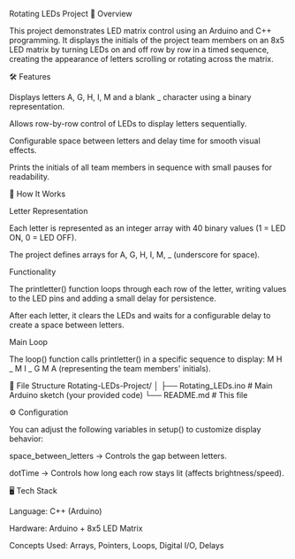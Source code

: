 Rotating LEDs Project
📌 Overview

This project demonstrates LED matrix control using an Arduino and C++ programming.
It displays the initials of the project team members on an 8x5 LED matrix by turning LEDs on and off row by row in a timed sequence, creating the appearance of letters scrolling or rotating across the matrix.

🛠 Features

Displays letters A, G, H, I, M and a blank _ character using a binary representation.

Allows row-by-row control of LEDs to display letters sequentially.

Configurable space between letters and delay time for smooth visual effects.

Prints the initials of all team members in sequence with small pauses for readability.

🧠 How It Works

Letter Representation

Each letter is represented as an integer array with 40 binary values (1 = LED ON, 0 = LED OFF).

The project defines arrays for A, G, H, I, M, _ (underscore for space).

Functionality

The printletter() function loops through each row of the letter, writing values to the LED pins and adding a small delay for persistence.

After each letter, it clears the LEDs and waits for a configurable delay to create a space between letters.

Main Loop

The loop() function calls printletter() in a specific sequence to display:
M H _ M I _ G M A (representing the team members' initials).

📂 File Structure
Rotating-LEDs-Project/
│
├── Rotating_LEDs.ino   # Main Arduino sketch (your provided code)
└── README.md           # This file

⚙️ Configuration

You can adjust the following variables in setup() to customize display behavior:

space_between_letters → Controls the gap between letters.

dotTime → Controls how long each row stays lit (affects brightness/speed).


🖥 Tech Stack

Language: C++ (Arduino)

Hardware: Arduino + 8x5 LED Matrix

Concepts Used: Arrays, Pointers, Loops, Digital I/O, Delays
